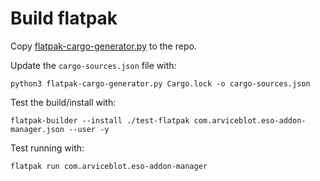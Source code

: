 # Build flatpak

Copy [flatpak-cargo-generator.py](https://github.com/flatpak/flatpak-builder-tools/raw/master/cargo/flatpak-cargo-generator.py) to the repo.

Update the `cargo-sources.json` file with:

```shell
python3 flatpak-cargo-generator.py Cargo.lock -o cargo-sources.json
```

Test the build/install with:

```shell
flatpak-builder --install ./test-flatpak com.arviceblot.eso-addon-manager.json --user -y
```

Test running with:

```shell
flatpak run com.arviceblot.eso-addon-manager
```
